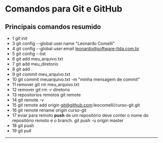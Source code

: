 # Comandos para Git e GitHub 

## Principais comandos resumido

- 1 git init
- 3 git config --global user.name "Leonardo Comelli"
- 4 git config --global user.email leonardo@software-ltda.com.br
- 5 git config --list
- 6 git add meu_arquivo.txt
- 7 git add meu_diretorio
- 8 git add .
- 9 git commit meu_arquivo.txt
- 10 git commit meuarquivo.txt -m "minha mensagem de commit"
- 11 remover git rm meu_arquivo.txt
- 12 remover git rm -r diretorio
- 13  repositorios remotos git remote
- 14  git remote -v
- 15 git remote add origin git@github.com:leocomelli/curso-git.git
- 16 git remote rename origin curso-git
-  17 eviar para remoto **push** de um repositório deve conter o nome do repositório remoto e o branch. git push -u origin master
- 18 git push
- 19 git pull 
- ---------------------------------------------------------------------------------------------------------------------------------